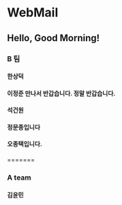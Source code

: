 # WebMail
## Hello, Good Morning!
### B 팀
#### 한상덕
#### 이정준 만나서 반갑습니다. 정말 반갑습니다.
#### 석건원
#### 정문종입니다
#### 오종택입니다.
=======
### A team
#### 김윤민
